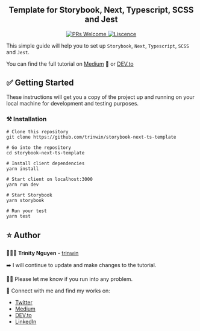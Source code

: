 #

<h2 align="center">Template for Storybook, Next, Typescript, SCSS and Jest</h2>

<p align="center">
  <a href="https://github.com/trinwin/storybook-next-ts-template/pulls">
    <img src="https://img.shields.io/badge/PRs-welcome-green.svg" alt="PRs Welcome" />
  </a>
  <a href="">
    <img src="https://img.shields.io/npm/l/trivin" alt="Liscence" />
  </a>

</p>

This simple guide will help you to set up `Storybook`, `Next`, `Typescript`, `SCSS` and `Jest`.

You can find the full tutorial on [Medium](https://medium.com/@trinwin/2020-complete-setup-for-storybook-nextjs-typescript-scss-and-jest-1c9ce41e6481) 📕  or [DEV.to](https://dev.to/trinwin/2020-complete-setup-for-storybook-nextjs-typescript-scss-and-jest-4khm)

## ✅ Getting Started

These instructions will get you a copy of the project up and running on your local machine for development and testing purposes.

### ⚒️ Installation

```
# Clone this repository
git clone https://github.com/trinwin/storybook-next-ts-template

# Go into the repository
cd storybook-next-ts-template

# Install client dependencies
yarn install

# Start client on localhost:3000
yarn run dev

# Start Storybook
yarn storybook

# Run your test
yarn test
```

## ⭐️ Author

👩🏻‍💻 **Trinity Nguyen** - [trinwin](https://github.com/trinwin)

➡️ I will continue to update and make changes to the tutorial.

🤙🏻 Please let me know if you run into any problem.

🤝 Connect with me and find my works on:

- [Twitter](https://twitter.com/_trinwin)
- [Medium](https://medium.com/@trinwin)
- [DEV.to](https://dev.to/trinwin)
- [LinkedIn](https://www.linkedin.com/in/trinwin)
